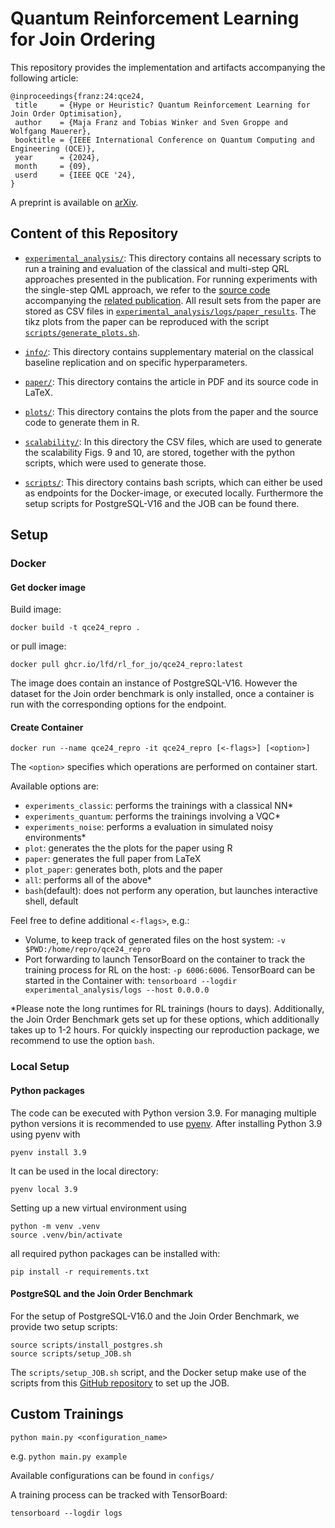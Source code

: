 # Quantum Reinforcement Learning for Join Ordering

This repository provides the implementation and artifacts accompanying the following article:
```
@inproceedings{franz:24:qce24,
 title     = {Hype or Heuristic? Quantum Reinforcement Learning for Join Order Optimisation},
 author    = {Maja Franz and Tobias Winker and Sven Groppe and Wolfgang Mauerer},
 booktitle = {IEEE International Conference on Quantum Computing and Engineering (QCE)},
 year      = {2024},
 month     = {09},
 userd     = {IEEE QCE '24},
}
```
A preprint is available on [arXiv](https://arxiv.org/abs/2405.07770).

## Content of this Repository

- [`experimental_analysis/`](experimental_analysis/):
This directory contains all necessary scripts to run a training and evaluation of the classical and multi-step QRL approaches presented in the publication.
For running experiments with the single-step QML approach, we refer to the [source code](https://github.com/TobiasWinker/QC4DB_QO) accompanying the [related publication](https://doi.org/10.1145/3579142.3594299).
All result sets from the paper are stored as CSV files in [`experimental_analysis/logs/paper_results`](experimental_analysis/logs/paper_results).
The tikz plots from the paper can be reproduced with the script [`scripts/generate_plots.sh`](scripts/generate_plots.sh).

- [`info/`](info/):
This directory contains supplementary material on the classical baseline replication and on specific hyperparameters.

- [`paper/`](paper/):
This directory contains the article in PDF and its source code in LaTeX.

- [`plots/`](plots/):
This directory contains the plots from the paper and the source code to generate them in R.

- [`scalability/`](scalability/):
In this directory the CSV files, which are used to generate the scalability Figs. 9 and 10, are stored, together with the python scripts, which were used to generate those.

- [`scripts/`](scripts/):
This directory contains bash scripts, which can either be used as endpoints for the Docker-image, or executed locally.
Furthermore the setup scripts for PostgreSQL-V16 and the JOB can be found there.


## Setup

### Docker

#### Get docker image
Build image:

```docker build -t qce24_repro .```

or pull image:

```docker pull ghcr.io/lfd/rl_for_jo/qce24_repro:latest```

The image does contain an instance of PostgreSQL-V16.
However the dataset for the Join order benchmark is only installed, once a container is run with the corresponding options for the endpoint.

#### Create Container

```docker run --name qce24_repro -it qce24_repro [<-flags>] [<option>]```

The `<option>` specifies which operations are performed on container start.

Available options are:
* `experiments_classic`: performs the trainings with a classical NN\*
* `experiments_quantum`: performs the trainings involving a VQC\*
* `experiments_noise`: performs a evaluation in simulated noisy environments\*
* `plot`: generates the the plots for the paper using R
* `paper`: generates the full paper from LaTeX
* `plot_paper`: generates both, plots and the paper
* `all`: performs all of the above\*
* `bash`(default): does not perform any operation, but launches interactive shell, default

Feel free to define additional `<-flags>`, e.g.:
* Volume, to keep track of generated files on the host system: `-v $PWD:/home/repro/qce24_repro`
* Port forwarding to launch TensorBoard on the container to track the training process for RL on the host: `-p 6006:6006`. TensorBoard can be started in the Container with: `tensorboard --logdir experimental_analysis/logs --host 0.0.0.0`

\*Please note the long runtimes for RL trainings (hours to days).
Additionally, the Join Order Benchmark gets set up for these options, which additionally takes up to 1-2 hours.
For quickly inspecting our reproduction package, we recommend to use the option `bash`.

### Local Setup

#### Python packages
The code can be executed with Python version 3.9.
For managing multiple python versions it is recommended to use [pyenv](https://github.com/pyenv/pyenv).
After installing Python 3.9 using pyenv with
```
pyenv install 3.9
```
It can be used in the local directory:
```
pyenv local 3.9
```
Setting up a new virtual environment using
```
python -m venv .venv
source .venv/bin/activate
```
all required python packages can be installed with:
```
pip install -r requirements.txt
```

#### PostgreSQL and the Join Order Benchmark

For the setup of PostgreSQL-V16.0 and the Join Order Benchmark, we provide two setup scripts:
```
source scripts/install_postgres.sh
source scripts/setup_JOB.sh
```

The `scripts/setup_JOB.sh` script, and the Docker setup make use of the scripts from this [GitHub repository](https://github.com/danolivo/jo-bench) to set up the JOB.

## Custom Trainings

``python main.py <configuration_name>``

e.g. ``python main.py example``

Available configurations can be found in ``configs/``

A training process can be tracked with TensorBoard:

``tensorboard --logdir logs``

